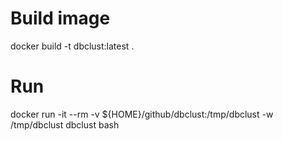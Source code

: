 # Build image
docker build -t dbclust:latest .

# Run 
docker run -it --rm -v ${HOME}/github/dbclust:/tmp/dbclust -w /tmp/dbclust dbclust bash

